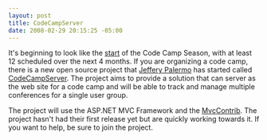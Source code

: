 ```yaml
---
layout: post
title: CodeCampServer
date: 2008-02-29 20:15:25 -05:00
---
```


It's beginning to look like the [start](http://live.ineta.org/blog/2008/02/01/BringOnTheCodeCamps.aspx) of the Code Camp Season, with at least 12 scheduled over the next 4 months. If you are organizing a code camp, there is a new open source project that [Jeffery Palermo](http://codebetter.com/blogs/jeffrey.palermo/) has started called [CodeCampServer](http://codecampserver.org). The project aims to provide a solution that can server as the web site for a code camp and will be able to track and manage multiple conferences for a single user group.

The project will use the ASP.NET MVC Framework and the [MvcContrib](http://mvccontrib.org/). The project hasn't had their first release yet but are quickly working towards it. If you want to help, be sure to join the project.
